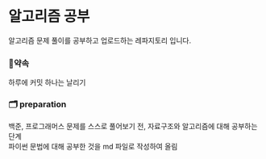 # 알고리즘 공부

알고리즘 문제 풀이를 공부하고 업로드하는 레파지토리 입니다.

### 📌약속

하루에 커밋 하나는 날리기

### 🗂 preparation

백준, 프로그래머스 문제를 스스로 풀어보기 전, 자료구조와 알고리즘에 대해 공부하는 단계   
파이썬 문법에 대해 공부한 것을 md 파일로 작성하여 올림
